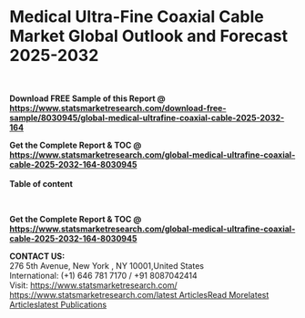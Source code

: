 <h1>Medical Ultra-Fine Coaxial Cable Market Global Outlook and Forecast 2025-2032</h1><br/><p><strong>Download FREE Sample of this Report @ <a href="https://www.statsmarketresearch.com/download-free-sample/8030945/global-medical-ultrafine-coaxial-cable-2025-2032-164">https://www.statsmarketresearch.com/download-free-sample/8030945/global-medical-ultrafine-coaxial-cable-2025-2032-164</a></strong></p><div><b>Get the Complete Report & TOC @ <a href="https://www.statsmarketresearch.com/global-medical-ultrafine-coaxial-cable-2025-2032-164-8030945">https://www.statsmarketresearch.com/global-medical-ultrafine-coaxial-cable-2025-2032-164-8030945</a></b></div><br><b>Table of content</b><p><br><div><b>Get the Complete Report & TOC @ <a href="https://www.statsmarketresearch.com/global-medical-ultrafine-coaxial-cable-2025-2032-164-8030945">https://www.statsmarketresearch.com/global-medical-ultrafine-coaxial-cable-2025-2032-164-8030945</a></b></div></p> <b>CONTACT US:</b><br>276 5th Avenue, New York , NY 10001,United States<br>International: (+1) 646 781 7170 / +91 8087042414<br>Visit: <a href="https://www.statsmarketresearch.com/">https://www.statsmarketresearch.com/</a><br><a href="https://gyeongbokgung.com">https://www.statsmarketresearch.com/</a><a href="https://hallyeomaritime.com">latest Articles</a><a href="https://jingwansa.com">Read More</a><a href=https://nguoiviet.jp/">latest Articles</a><a href="https://www.intelmarketresearch.com/">latest Publications</a>